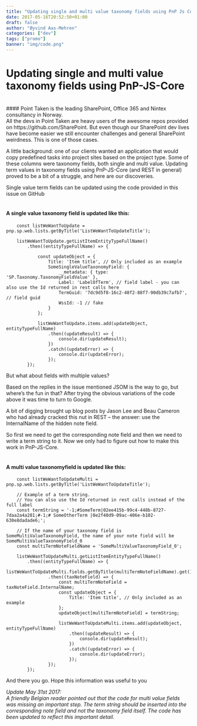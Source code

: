 ```yaml
---
title: "Updating single and multi value taxonomy fields using PnP Js Core"
date: 2017-05-16T20:52:50+01:00
draft: false
author: "Øyvind Aas-Mehren"
categories: ["dev"]
tags: ["promo"]
banner: "img/code.png"
---
```


# Updating single and multi value taxonomy fields using PnP-JS-Core
<br>
#### Point Taken is the leading SharePoint, Office 365 and Nintex consultancy in Norway.
<br>
All the devs in Point Taken are heavy users of the awesome repos provided on https://github.com/SharePoint. But even though our SharePoint dev lives have become easier we still encounter challenges and general SharePoint weirdness. This is one of those cases.

A little background: one of our clients wanted an application that would copy predefined tasks into project sites based on the project type. Some of these columns were taxonomy fields, both single and multi value. Updating term values in taxonomy fields using PnP-JS-Core (and REST in general) proved to be a bit of a struggle, and here are our discoveries.

Single value term fields can be updated using the code provided in this issue on GitHub
<br>
<br>
#### A single value taxonomy field is updated like this:


        const listWeWantToUpdate = pnp.sp.web.lists.getByTitle('ListWeWantToUpdateTitle');

        listWeWantToUpdate.getListItemEntityTypeFullName()
            .then((entityTypeFullName) => {

                const updateObject = {
                    Title: 'Item title', // Only included as an example
                    SomeSingleValueTaxonomyField: {
                        __metadata: { type: 'SP.Taxonomy.TaxonomyFieldValue' },
                        Label: 'LabelOfTerm', // field label - you can also use the Id returned in rest calls here
                        TermGuid: '7dc9d5f8-16c2-48f2-88f7-90db39c7afb7', // field guid
                        WssId: -1 // fake
                    }
                };

                listWeWantToUpdate.items.add(updateObject, entityTypeFullName)
                    .then((updateResult) => {
                        console.dir(updateResult);
                    })
                    .catch((updateError) => {
                        console.dir(updateError);
                    });
            });
 

But what about fields with multiple values?

Based on the replies in the issue mentioned JSOM is the way to go, but where’s the fun in that? After trying the obvious variations of the code above it was time to turn to Google.

A bit of digging brought up blog posts by Jason Lee and Beau Cameron who had already cracked this nut in REST – the answer: use the InternalName of the hidden note field. 

So first we need to get the corresponding note field and then we need to write a term string to it. Now we only had to figure out how to make this work in PnP-JS-Core.
<br>
<br>
#### A multi value taxonomyfield is updated like this:

        const listWeWantToUpdateMulti = pnp.sp.web.lists.getByTitle('ListWeWantToUpdateTitle');

        // Example of a term string.
        // You can also use the Id returned in rest calls instead of the full label
        const termString = '-1;#SomeTerm|02ee415b-99c4-448b-8727-7daa2a4a281;#-1;# SomeOtherTerm |0e2f40d9-09ac-406e-b102-630e8dadade6;';

        // If the name of your taxonomy field is SomeMultiValueTaxonomyField, the name of your note field will be SomeMultiValueTaxonomyField_0
        const multiTermNoteFieldName = 'SomeMultiValueTaxonomyField_0';

        listWeWantToUpdateMulti.getListItemEntityTypeFullName()
            .then((entityTypeFullName) => {
                listWeWantToUpdateMulti.fields.getByTitle(multiTermNoteFieldName).get()
                    .then((taxNoteField) => {
                        const multiTermNoteField = taxNoteField.InternalName;
                        const updateObject = {
                            Title: 'Item title', // Only included as an example
                        };
                        updateObject[multiTermNoteField] = termString;

                        listWeWantToUpdateMulti.items.add(updateObject, entityTypeFullName)
                            .then((updateResult) => {
                                console.dir(updateResult);
                            })
                            .catch((updateError) => {
                                console.dir(updateError);
                            });
                    });
            });

And there you go. Hope this information was useful to you

<i>Update May 31st 2017:</br>
A friendly Belgian reader pointed out that the code for multi value fields was missing an important step. The term string should be inserted into the corresponding note field and not the taxonomy field itself. The code has been updated to reflect this important detail.</i>
